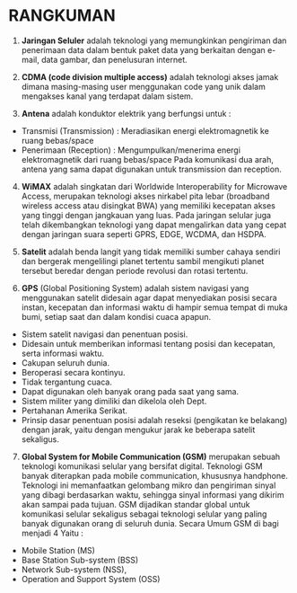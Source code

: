 # RANGKUMAN
1. **Jaringan Seluler** adalah teknologi yang memungkinkan pengiriman dan penerimaan data dalam bentuk paket data yang berkaitan dengan e-mail, data gambar, dan penelusuran internet.

2. **CDMA (code division multiple access)** adalah teknologi akses jamak dimana masing-masing user menggunakan code yang unik dalam mengakses kanal yang terdapat dalam sistem.

3. **Antena** adalah konduktor elektrik yang berfungsi
untuk :
- Transmisi (Transmission) : Meradiasikan energi elektromagnetik ke
ruang bebas/space
- Penerimaan (Reception) : Mengumpulkan/menerima energi
elektromagnetik dari ruang bebas/space
Pada komunikasi dua arah, antena yang sama dapat
digunakan untuk transmission dan reception.

4. **WiMAX** adalah singkatan dari Worldwide Interoperability for
Microwave Access, merupakan teknologi akses nirkabel pita lebar
(broadband wireless access atau disingkat BWA) yang memiliki
kecepatan akses yang tinggi dengan jangkauan yang luas.
Pada jaringan selular juga telah dikembangkan teknologi yang dapat
mengalirkan data yang cepat dengan jaringan suara seperti GPRS,
EDGE, WCDMA, dan HSDPA.

5. **Satelit** adalah benda langit yang tidak memiliki sumber cahaya sendiri dan bergerak mengelilingi planet tertentu sambil mengikuti planet tersebut beredar dengan periode revolusi dan rotasi tertentu.

6. **GPS** (Global Positioning System)
adalah sistem navigasi yang menggunakan satelit didesain agar dapat menyediakan posisi secara instan, kecepatan dan informasi waktu di hampir semua tempat di muka bumi, setiap saat dan dalam kondisi cuaca apapun.
- Sistem satelit navigasi dan penentuan posisi.
- Didesain untuk memberikan informasi tentang posisi
dan kecepatan, serta informasi waktu.
- Cakupan seluruh dunia.
- Beroperasi secara kontinyu.
- Tidak tergantung cuaca.
- Dapat digunakan oleh banyak orang pada saat yang
sama.
- Sistem militer yang dimiliki dan dikelola oleh Dept.
- Pertahanan Amerika Serikat.
- Prinsip dasar penentuan posisi adalah reseksi
(pengikatan ke belakang) dengan jarak, yaitu dengan
mengukur jarak ke beberapa satelit sekaligus.

7. **Global System for Mobile Communication (GSM)**
merupakan sebuah teknologi komunikasi selular
yang bersifat digital.
Teknologi GSM banyak diterapkan pada mobile
communication, khususnya handphone. Teknologi ini
memanfaatkan gelombang mikro dan pengiriman
sinyal yang dibagi berdasarkan waktu, sehingga
sinyal informasi yang dikirim akan sampai pada
tujuan.
GSM dijadikan standar global untuk komunikasi
selular sekaligus sebagai teknologi selular yang
paling banyak digunakan orang di seluruh dunia.
Secara Umum GSM di bagi menjadi 4 Yaitu : 
- Mobile Station (MS)
- Base Station Sub-system (BSS)
- Network Sub-system (NSS),
- Operation and Support System (OSS)
